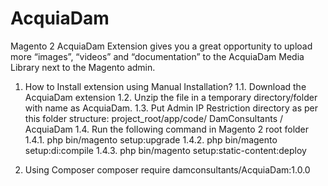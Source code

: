 # AcquiaDam
Magento 2 AcquiaDam Extension gives you a great opportunity to upload more “images”, “videos” and “documentation” to the AcquiaDam Media Library next to the Magento admin.

1) How to Install extension using Manual Installation?
  1.1. Download the AcquiaDam extension
  1.2. Unzip the file in a temporary directory/folder with name as AcquiaDam.
  1.3. Put Admin IP Restriction directory as per this folder structure: project_root/app/code/ DamConsultants / AcquiaDam
  1.4. Run the following command in Magento 2 root folder
    1.4.1. php bin/magento setup:upgrade
    1.4.2. php bin/magento setup:di:compile
    1.4.3. php bin/magento setup:static-content:deploy
    
2) Using Composer
      composer require damconsultants/AcquiaDam:1.0.0
